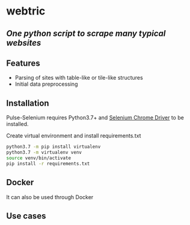 # webtric
## _One python script to scrape many typical websites_

## Features

- Parsing of sites with table-like or tile-like structures
- Initial data preprocessing

## Installation

Pulse-Selenium requires Python3.7+ and [Selenium Chrome Driver](https://chromedriver.chromium.org/downloads) to be installed.

Create virtual environment and install requirements.txt

```sh
python3.7 -m pip install virtualenv
python3.7 -m virtualenv venv
source venv/bin/activate
pip install -r requirements.txt
```

## Docker

It can also be used through Docker



## Use cases


